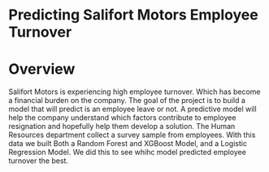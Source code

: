 # Predicting Salifort Motors Employee Turnover

# Overview
Salifort Motors is experiencing high employee turnover. Which has become a financial burden on the company. The goal of the project is to build a model that will predict is an employee leave or not. A predictive model will help the company understand which factors contribute to employee resignation and hopefully help them develop a solution. The Human Resources department collect a survey sample from employees. With this data we built Both a Random Forest and XGBoost Model, and a Logistic Regression Model. We did this to see whihc model predicted employee turnover the best. 

